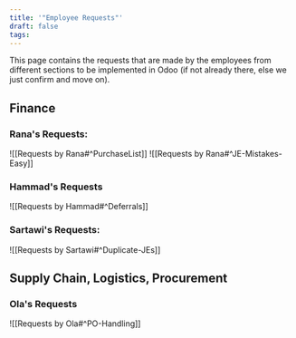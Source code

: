 ```yaml
---
title: '"Employee Requests"'
draft: false
tags:
---
```

This page contains the requests that are made by the employees from different sections to be implemented in Odoo (if not already there, else we just confirm and move on).

## Finance

### Rana's Requests:

![[Requests by Rana#^PurchaseList]]
![[Requests by Rana#^JE-Mistakes-Easy]]

### Hammad's Requests

![[Requests by Hammad#^Deferrals]]

### Sartawi's Requests:

![[Requests by Sartawi#^Duplicate-JEs]]

## Supply Chain, Logistics, Procurement

### Ola's Requests

![[Requests by Ola#^PO-Handling]]

